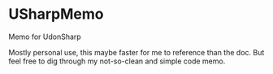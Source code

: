 # USharpMemo

Memo for UdonSharp

Mostly personal use, this maybe faster for me to reference than the doc. But feel free to dig through my not-so-clean and simple code memo.
